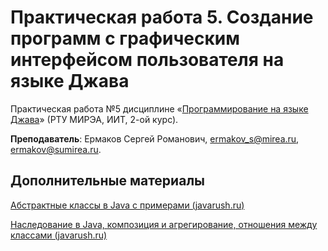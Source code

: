 # Практическая работа 5. Создание  программ  с графическим интерфейсом пользователя на языке Джава
Практическая работа №5 дисциплине «[Программирование на языке Джава](https://online-edu.mirea.ru/course/view.php?id=4053)» (РТУ МИРЭА, ИИТ, 2-ой курс).

**Преподаватель**: Ермаков Сергей Романович, ermakov_s@mirea.ru, ermakov@sumirea.ru.

## Дополнительные материалы

[Абстрактные классы в Java c примерами (javarush.ru)](https://javarush.ru/groups/posts/1973-abstraktnihe-klassih-v-java-na-konkretnihkh-primerakh)

[Наследование в Java, композиция и агрегирование, отношения между классами (javarush.ru)](https://javarush.ru/groups/posts/1967-otnoshenija-mezhdu-klassami-nasledovanie-kompozicija-i-agregirovanie-)
